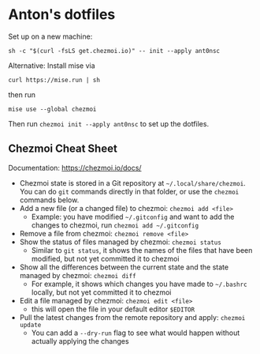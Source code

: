 # Anton's dotfiles

Set up on a new machine:

```shell
sh -c "$(curl -fsLS get.chezmoi.io)" -- init --apply ant0nsc
```

Alternative: Install mise via

```shell
curl https://mise.run | sh
```
then run
```shell
mise use --global chezmoi
```
Then run `chezmoi init --apply ant0nsc` to set up the dotfiles.

## Chezmoi Cheat Sheet

Documentation: https://chezmoi.io/docs/

- Chezmoi state is stored in a Git repository at `~/.local/share/chezmoi`. You can do `git` commands directly in that folder, or use the `chezmoi` commands below.
- Add a new file (or a changed file) to chezmoi: ```chezmoi add <file>```
  - Example: you have modified `~/.gitconfig` and want to add the changes to chezmoi, run `chezmoi add ~/.gitconfig`
- Remove a file from chezmoi: ```chezmoi remove <file>```
- Show the status of files managed by chezmoi: ```chezmoi status``` 
  - Similar to `git status`, it shows the names of the files that have been modified, but not yet committed it to chezmoi
- Show all the differences between the current state and the state managed by chezmoi: ```chezmoi diff```
  - For example, it shows which changes you have made to `~/.bashrc` locally, but not yet committed it to chezmoi
- Edit a file managed by chezmoi: ```chezmoi edit <file>``` 
  - this will open the file in your default editor `$EDITOR`
- Pull the latest changes from the remote repository and apply: ```chezmoi update```
  - You can add a `--dry-run` flag to see what would happen without actually applying the changes

